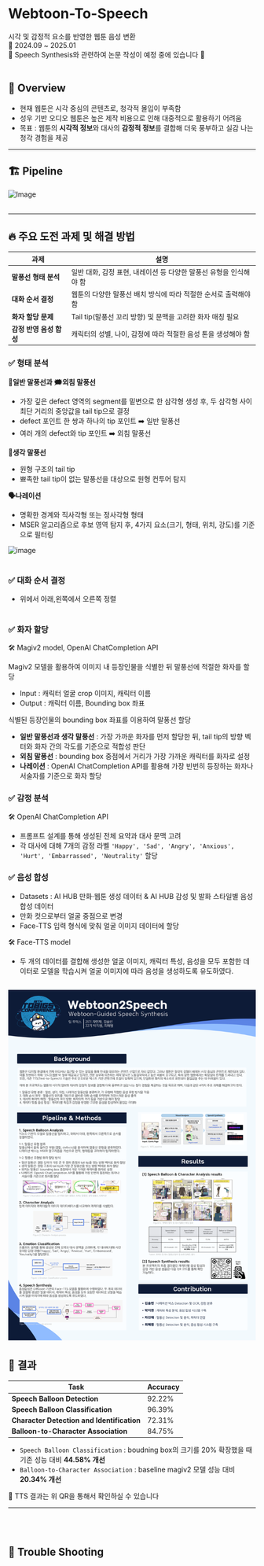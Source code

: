 # Webtoon-To-Speech
시각 및 감정적 요소를 반영한 웹툰 음성 변환 <br>
📅 2024.09 ~ 2025.01 <br>
📌 Speech Synthesis와 관련하여 논문 작성이 예정 중에 있습니다 📌 
<br></br>
## 📖 Overview
- 현재 웹툰은 시각 중심의 콘텐츠로, 청각적 몰입이 부족함
- 성우 기반 오디오 웹툰은 높은 제작 비용으로 인해 대중적으로 활용하기 어려움
- 목표 : 웹툰의 **시각적 정보**와 대사의 **감정적 정보**를 결합해 더욱 풍부하고 실감 나는 청각 경험을 제공
---

## 🏗️ Pipeline
![Image](https://github.com/user-attachments/assets/bef66021-3bd7-4fc0-9906-1346f939948c)
<br></br>

---

## 🔥 주요 도전 과제 및 해결 방법
| 과제 |  설명 |
|--------|---------|
| **말풍선 형태 분석** | 일반 대화, 감정 표현, 내레이션 등 다양한 말풍선 유형을 인식해야 함 |
| **대화 순서 결정** | 웹툰의 다양한 말풍선 배치 방식에 따라 적절한 순서로 출력해야 함 |
| **화자 할당 문제** | Tail tip(말풍선 꼬리 방향) 및 문맥을 고려한 화자 매칭 필요 |
| **감정 반영 음성 합성** | 캐릭터의 성별, 나이, 감정에 따라 적절한 음성 톤을 생성해야 함 |

### ✅ 형태 분석   <br>
**💬일반 말풍선과 🗯️외침 말풍선**

- 가장 깊은 defect 영역의 segment를 밑변으로 한 삼각형 생성 후, 두 삼각형 사이 최단 거리의 중앙값을 tail tip으로 결정
- defect 포인트 한 쌍과 하나의 tip 포인트 ➡️ 일반 말풍선
- 여러 개의 defect와 tip 포인트 ➡️ 외침 말풍선
  
**💭생각 말풍선** 

- 원형 구조의 tail tip
- 뾰족한 tail tip이 없는 말풍선을 대상으로 원형 컨투어 탐지

**🗣️나레이션**

- 명확한 경계와 직사각형 또는 정사각형 형태
- MSER 알고리즘으로 후보 영역 탐지 후,  4가지 요소(크기, 형태, 위치, 강도)를 기준으로 필터링

![image](https://github.com/user-attachments/assets/4e9fafcb-a09f-4640-9a4d-7e55d68d0470) 
<br></br>

### ✅ 대화 순서 결정
  - 위에서 아래,왼쪽에서 오른쪽 정렬
<br></br>
### ✅ 화자 할당
🛠️ Magiv2 model, OpenAI ChatCompletion API

Magiv2 모델을 활용하여 이미지 내 등장인물을 식별한 뒤 말풍선에 적절한 화자를 할당
- Input : 캐릭터 얼굴 crop 이미지, 캐릭터 이름 
- Output : 캐릭터 이름, Bounding box 좌표  

식별된 등장인물의 bounding box 좌표를 이용하여 말풍선 할당
- **일반 말풍선과 생각 말풍선** : 가장 가까운 화자를 먼저 할당한 뒤, tail tip의 방향 벡터와 화자 간의 각도를 기준으로 적합성 판단
- **외침 말풍선** : bounding box 중점에서 거리가 가장 가까운 캐릭터를 화자로 설정
- **나레이션** : OpenAI ChatCompletion API를 활용해 가장 빈번히 등장하는 화자나 서술자를 기준으로 화자 할당

### ✅ 감정 분석
🛠️ OpenAI ChatCompletion API
- 프롬프트 설계를 통해 생성된 전체 요약과 대사 문맥 고려
- 각 대사에 대해 7개의 감정 라벨 `'Happy', 'Sad', 'Angry', 'Anxious', 'Hurt', 'Embarrassed', 'Neutrality'` 할당

### ✅ 음성 합성
- Datasets : AI HUB 만화·웹툰 생성 데이터 & AI HUB 감성 및 발화 스타일별 음성합성 데이터
- 만화 컷으로부터 얼굴 중점으로 변경 
- Face-TTS 입력 형식에 맞춰 얼굴 이미지 데이터에 할당

🛠️ Face-TTS model 
- 두 개의 데이터를 결합해 생성한 얼굴 이미지, 캐릭터 특성, 음성을 모두 포함한 데이터로 모델을 학습시켜 얼굴 이미지에 따라 음성을 생성하도록 유도하였다.

![19th 컨퍼런스 포스터](투빅스_19th_컨퍼런스_포스터.png)
---
## 📌 결과 
| Task |  Accuracy |
|--------|---------|
| **Speech Balloon Detection** | 92.22% |
| **Speech Balloon Classification** | 96.39% |
| **Character Detection and Identification** | 72.31% |
| **Balloon-to-Character Association** |  84.75% |

- `Speech Balloon Classification` : boudning box의 크기를 20% 확장했을 때 기존 성능 대비 **44.58% 개선**
- `Balloon-to-Character Association` :  baseline magiv2 모델 성능 대비 **20.34% 개선**

📸 TTS 결과는 위 QR을 통해서 확인하실 수 있습니다 

---
<br></br>
## 🔧 Trouble Shooting 

